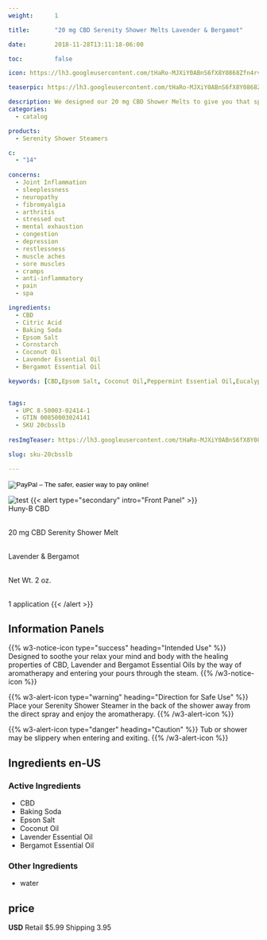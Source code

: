 ```yaml
---
weight:      1

title:       "20 mg CBD Serenity Shower Melts Lavender & Bergamot"

date:        2018-11-28T13:11:18-06:00

toc:         false

icon: https://lh3.googleusercontent.com/tHaRo-MJXiY0ABnS6fX8Y0868Zfn4rvm0tfPcgixrwQB9ow8Wc0Ey8BOtQYoGzHGaKOQcMYQ8T1W1dTpb6MV6wzfRpkGw5amI7YUV9b5NdNiKNJLsSEE3UchkQcxMG8Ng6UYfEEhcg=w120

teaserpic: https://lh3.googleusercontent.com/tHaRo-MJXiY0ABnS6fX8Y0868Zfn4rvm0tfPcgixrwQB9ow8Wc0Ey8BOtQYoGzHGaKOQcMYQ8T1W1dTpb6MV6wzfRpkGw5amI7YUV9b5NdNiKNJLsSEE3UchkQcxMG8Ng6UYfEEhcg=w512

description: We designed our 20 mg CBD Shower Melts to give you that spa feeling and help relax your mind and body by taking advantage of the healing properties of CBD, Lavender and Bergamot Essential Oils by using the steam to help enter your body. Educate Yourself. Learn more now about research regarding active ingredients.
categories: 
  - catalog

products: 
  - Serenity Shower Steamers

c:
  - "14"
  
concerns:
  - Joint Inflammation
  - sleeplessness
  - neuropathy
  - fibromyalgia
  - arthritis
  - stressed out
  - mental exhaustion
  - congestion
  - depression
  - restlessness
  - muscle aches
  - sore muscles
  - cramps
  - anti-inflammatory
  - pain
  - spa 

ingredients:
  - CBD
  - Citric Acid
  - Baking Soda
  - Epsom Salt
  - Cornstarch
  - Coconut Oil
  - Lavender Essential Oil
  - Bergamot Essential Oil

keywords: [CBD,Epsom Salt, Coconut Oil,Peppermint Essential Oil,Eucalyptus Essential Oil,Joint Inflammation, sleeplessness,neuropathy,fibromyalgia, arthritis,stressed out,mental exhaustion, congestion,depression, refreshing, restlessness, muscle aches,sore muscles, cramps,anti-inflammatory, pain, spa, relief, bath bomb, aromatherapy, broad spectrum, full spectrum, hemp oil, soak, relaxing, soothe, lavender, bergamot, steam, shower]

  
tags: 
  - UPC 8-50003-02414-1
  - GTIN 00850003024141
  - SKU 20cbsslb
  
resImgTeaser: https://lh3.googleusercontent.com/tHaRo-MJXiY0ABnS6fX8Y0868Zfn4rvm0tfPcgixrwQB9ow8Wc0Ey8BOtQYoGzHGaKOQcMYQ8T1W1dTpb6MV6wzfRpkGw5amI7YUV9b5NdNiKNJLsSEE3UchkQcxMG8Ng6UYfEEhcg=w240

slug: sku-20cbsslb

---
```

<form action="https://www.paypal.com/cgi-bin/webscr" method="post" target="_top">
<input type="hidden" name="cmd" value="_s-xclick">
<input type="hidden" name="hosted_button_id" value="SARNENHFNVSPE">
<input type="image" src="https://www.paypalobjects.com/en_US/GB/i/btn/btn_buynowCC_LG.gif" border="0" name="submit" alt="PayPal – The safer, easier way to pay online!">
<img alt="" border="0" src="https://www.paypalobjects.com/en_US/i/scr/pixel.gif" width="1" height="1">
</form>



![test](https://lh3.googleusercontent.com/tHaRo-MJXiY0ABnS6fX8Y0868Zfn4rvm0tfPcgixrwQB9ow8Wc0Ey8BOtQYoGzHGaKOQcMYQ8T1W1dTpb6MV6wzfRpkGw5amI7YUV9b5NdNiKNJLsSEE3UchkQcxMG8Ng6UYfEEhcg=w240)
{{< alert type="secondary" intro="Front Panel" >}}
<br />Huny-B CBD

<br />20 mg CBD Serenity Shower Melt 

<br />Lavender & Bergamot

<br />Net Wt. 2 oz.

<br />1 application
{{< /alert >}}
    
## Information Panels
{{% w3-notice-icon type="success" heading="Intended Use" %}}
Designed to soothe your relax your mind and body with the healing properties of CBD, Lavender and Bergamot Essential Oils by the way of aromatherapy and entering your pours through the steam.
{{% /w3-notice-icon %}}

{{% w3-alert-icon 
type="warning" 
heading="Direction for Safe Use" %}}
Place your Serenity Shower Steamer in the back of the shower away from the direct spray and enjoy the aromatherapy.
{{% /w3-alert-icon %}}

{{% w3-alert-icon 
type="danger" 
heading="Caution" %}}
Tub or shower may be slippery when entering and exiting.
{{% /w3-alert-icon %}}
  

## Ingredients en-US 
### Active Ingredients
* CBD
* Baking Soda
* Epson Salt
* Coconut Oil
* Lavender Essential Oil
* Bergamot Essential Oil
### Other Ingredients
* water


## price

**USD**
Retail $5.99
Shipping 3.95
